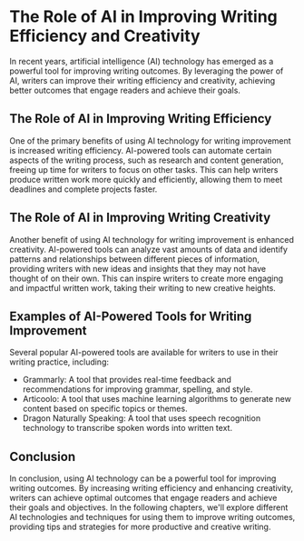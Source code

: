The Role of AI in Improving Writing Efficiency and Creativity
======================================================================================

In recent years, artificial intelligence (AI) technology has emerged as a powerful tool for improving writing outcomes. By leveraging the power of AI, writers can improve their writing efficiency and creativity, achieving better outcomes that engage readers and achieve their goals.

The Role of AI in Improving Writing Efficiency
----------------------------------------------

One of the primary benefits of using AI technology for writing improvement is increased writing efficiency. AI-powered tools can automate certain aspects of the writing process, such as research and content generation, freeing up time for writers to focus on other tasks. This can help writers produce written work more quickly and efficiently, allowing them to meet deadlines and complete projects faster.

The Role of AI in Improving Writing Creativity
----------------------------------------------

Another benefit of using AI technology for writing improvement is enhanced creativity. AI-powered tools can analyze vast amounts of data and identify patterns and relationships between different pieces of information, providing writers with new ideas and insights that they may not have thought of on their own. This can inspire writers to create more engaging and impactful written work, taking their writing to new creative heights.

Examples of AI-Powered Tools for Writing Improvement
----------------------------------------------------

Several popular AI-powered tools are available for writers to use in their writing practice, including:

* Grammarly: A tool that provides real-time feedback and recommendations for improving grammar, spelling, and style.
* Articoolo: A tool that uses machine learning algorithms to generate new content based on specific topics or themes.
* Dragon Naturally Speaking: A tool that uses speech recognition technology to transcribe spoken words into written text.

Conclusion
----------

In conclusion, using AI technology can be a powerful tool for improving writing outcomes. By increasing writing efficiency and enhancing creativity, writers can achieve optimal outcomes that engage readers and achieve their goals and objectives. In the following chapters, we'll explore different AI technologies and techniques for using them to improve writing outcomes, providing tips and strategies for more productive and creative writing.
